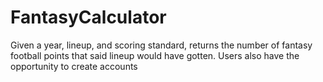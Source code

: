# FantasyCalculator
<span>Given a year, lineup, and scoring standard, returns the number of fantasy football points that said lineup would have gotten.</span>
<span>Users also have the opportunity to create accounts </span>
